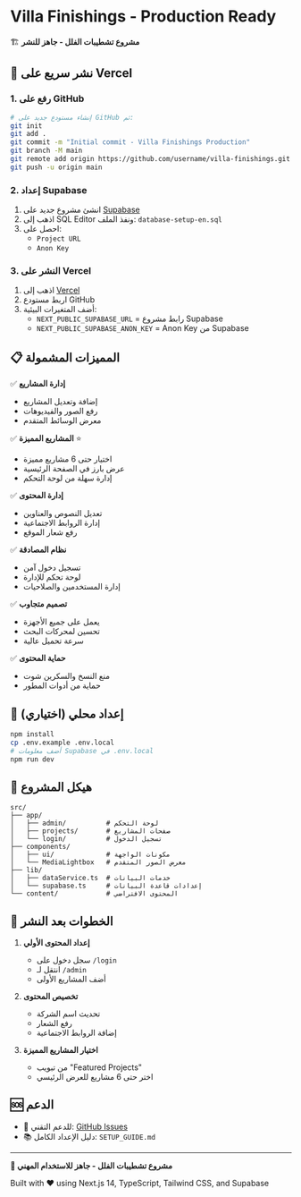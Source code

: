 # Villa Finishings - Production Ready

🏗️ **مشروع تشطيبات الفلل - جاهز للنشر**

## 🚀 نشر سريع على Vercel

### 1. رفع على GitHub

```bash
# إنشاء مستودع جديد على GitHub ثم:
git init
git add .
git commit -m "Initial commit - Villa Finishings Production"
git branch -M main
git remote add origin https://github.com/username/villa-finishings.git
git push -u origin main
```

### 2. إعداد Supabase

1. انشئ مشروع جديد على [Supabase](https://supabase.com)
2. اذهب إلى SQL Editor ونفذ الملف: `database-setup-en.sql`
3. احصل على:
   - `Project URL`
   - `Anon Key`

### 3. النشر على Vercel

1. اذهب إلى [Vercel](https://vercel.com)
2. اربط مستودع GitHub
3. أضف المتغيرات البيئية:
   - `NEXT_PUBLIC_SUPABASE_URL` = رابط مشروع Supabase
   - `NEXT_PUBLIC_SUPABASE_ANON_KEY` = Anon Key من Supabase

## 📋 المميزات المشمولة

✅ **إدارة المشاريع**
- إضافة وتعديل المشاريع
- رفع الصور والفيديوهات  
- معرض الوسائط المتقدم

✅ **المشاريع المميزة** ⭐
- اختيار حتى 6 مشاريع مميزة
- عرض بارز في الصفحة الرئيسية
- إدارة سهلة من لوحة التحكم

✅ **إدارة المحتوى**
- تعديل النصوص والعناوين
- إدارة الروابط الاجتماعية
- رفع شعار الموقع

✅ **نظام المصادقة**
- تسجيل دخول آمن
- لوحة تحكم للإدارة
- إدارة المستخدمين والصلاحيات

✅ **تصميم متجاوب**
- يعمل على جميع الأجهزة
- تحسين لمحركات البحث
- سرعة تحميل عالية

✅ **حماية المحتوى**
- منع النسخ والسكرين شوت
- حماية من أدوات المطور

## 🔧 إعداد محلي (اختياري)

```bash
npm install
cp .env.example .env.local
# أضف معلومات Supabase في .env.local
npm run dev
```

## 📁 هيكل المشروع

```
src/
├── app/
│   ├── admin/          # لوحة التحكم
│   ├── projects/       # صفحات المشاريع
│   └── login/          # تسجيل الدخول
├── components/
│   ├── ui/             # مكونات الواجهة
│   └── MediaLightbox   # معرض الصور المتقدم
├── lib/
│   ├── dataService.ts  # خدمات البيانات
│   └── supabase.ts     # إعدادات قاعدة البيانات
└── content/            # المحتوى الافتراضي
```

## 🎯 الخطوات بعد النشر

1. **إعداد المحتوى الأولي**
   - سجل دخول على `/login`
   - انتقل لـ `/admin`
   - أضف المشاريع الأولى

2. **تخصيص المحتوى**
   - تحديث اسم الشركة
   - رفع الشعار
   - إضافة الروابط الاجتماعية

3. **اختيار المشاريع المميزة**
   - من تبويب "Featured Projects"
   - اختر حتى 6 مشاريع للعرض الرئيسي

## 🆘 الدعم

- 📧 للدعم التقني: [GitHub Issues](https://github.com/username/villa-finishings/issues)
- 📚 دليل الإعداد الكامل: `SETUP_GUIDE.md`

---

**🏡 مشروع تشطيبات الفلل - جاهز للاستخدام المهني**

Built with ❤️ using Next.js 14, TypeScript, Tailwind CSS, and Supabase
